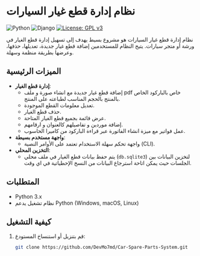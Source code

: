 # نظام إدارة قطع غيار السيارات

![Python](https://img.shields.io/badge/Python-3.x-blue?logo=python&logoColor=white)
![Django](https://img.shields.io/badge/Django-4.x-red?logo=django&logoColor=white)
[![License: GPL v3](https://img.shields.io/badge/License-GPLv3-blue.svg)](https://www.gnu.org/licenses/gpl-3.0)


نظام إدارة قطع غيار السيارات هو مشروع بسيط يهدف إلى تسهيل إدارة قطع الغيار في ورشة أو متجر سيارات. يتيح النظام للمستخدمين إضافة قطع غيار جديدة، تعديلها، حذفها، وعرضها بطريقة منظمة وسهلة.

## الميزات الرئيسية

- **إدارة قطع الغيار**:
  - إضافة قطع غيار جديدة مع انشاء صورة و ملف pdf خاص بالباركود الخاص بالمنتج بالحجم المناسب لطباعته على المنتج.
  - تعديل معلومات القطع الموجودة.
  - حذف قطع الغيار.
  - عرض قائمة بجميع قطع الغيار المتاحة.
  - إضافة موردين و تفاصيلهم كالعنوان و ارقامهم.
  - عمل فواتير مع ميزة انشاء الفاتورة عبر قراءة الباركود من كاميرا الحاسوب.
- **واجهة مستخدم بسيطة**:
  - واجهة تحكم سهلة الاستخدام تعتمد على الأوامر النصية (CLI).
- **التخزين المحلي**:
  - يتم حفظ بيانات قطع الغيار في ملف محلي (`db.sqlite3`) لتخزين البيانات بين الجلسات حيث يمكن اتاحة استرجاع البيانات من النسخ الإحطياتية في اي وقت.

## المتطلبات

- Python 3.x
- نظام تشغيل يدعم Python (Windows, macOS, Linux)

## كيفية التشغيل

1. قم بتنزيل أو استنساخ المستودع:
   ```bash
   git clone https://github.com/DevMo7md/Car-Spare-Parts-System.git